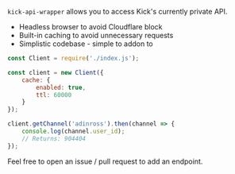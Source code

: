 `kick-api-wrapper` allows you to access Kick's currently private API.

- Headless browser to avoid Cloudflare block
- Built-in caching to avoid unnecessary requests
- Simplistic codebase - simple to addon to

```js
const Client = require('./index.js');

const client = new Client({
    cache: {
        enabled: true,
        ttl: 60000
    }
});

client.getChannel('adinross').then(channel => {
    console.log(channel.user_id);
    // Returns: 904404
});
```

Feel free to open an issue / pull request to add an endpoint.
